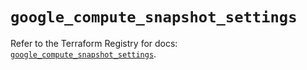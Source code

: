 # `google_compute_snapshot_settings`

Refer to the Terraform Registry for docs: [`google_compute_snapshot_settings`](https://registry.terraform.io/providers/hashicorp/google-beta/6.48.0/docs/resources/google_compute_snapshot_settings).
